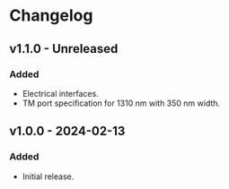 # Changelog

## v1.1.0 - Unreleased

### Added
- Electrical interfaces.
- TM port specification for 1310 nm with 350 nm width.


## v1.0.0 - 2024-02-13

### Added
- Initial release.
